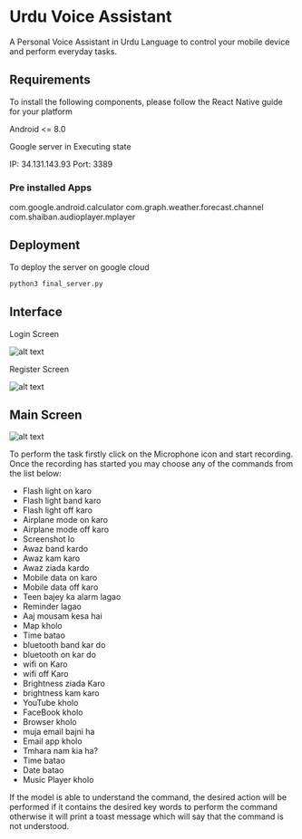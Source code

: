 
# Urdu Voice Assistant


A Personal Voice Assistant in Urdu Language to control your mobile device and perform everyday tasks.


## Requirements

To install the following components, please follow the React Native guide for your platform

Android <= 8.0

Google server in Executing state

  IP: 34.131.143.93
  Port: 3389


### Pre installed Apps

com.google.android.calculator
com.graph.weather.forecast.channel
com.shaiban.audioplayer.mplayer
## Deployment

To deploy the server on google cloud

```bash
python3 final_server.py
```
## Interface

Login Screen

![alt text](https://firebasestorage.googleapis.com/v0/b/fypurduvoiceassistant.appspot.com/o/uploads%2F1.jpeg?alt=media&token=d9067fe3-9fae-40fb-9da2-158ddcd6f830)

Register Screen


![alt text](https://firebasestorage.googleapis.com/v0/b/fypurduvoiceassistant.appspot.com/o/uploads%2F2.jpeg?alt=media&token=c08a0b3d-529e-4bfc-8214-0cb3b4bc5700)

## Main Screen

![alt text](https://firebasestorage.googleapis.com/v0/b/fypurduvoiceassistant.appspot.com/o/uploads%2F3.png?alt=media&token=ba4c83d7-dded-4ba8-8927-fef085529b91)

To perform the task firstly click on the Microphone icon and start recording.
Once the recording has started you may choose any of the commands from the list below:


- Flash light on karo
- Flash light band karo
- Flash light off karo
- Airplane mode on karo
- Airplane mode off karo
- Screenshot lo
- Awaz band kardo
- Awaz kam karo
- Awaz ziada kardo
- Mobile data on karo
- Mobile data off karo
- Teen bajey ka alarm lagao
- Reminder lagao
- Aaj mousam kesa hai
- Map kholo
- Time batao
- bluetooth band kar do
- bluetooth on kar do
- wifi on Karo
- wifi off Karo
- Brightness ziada Karo
- brightness kam karo
- YouTube kholo
- FaceBook kholo
- Browser kholo
- muja email bajni ha
- Email app kholo
- Tmhara nam kia ha?
- Time batao
- Date batao
- Music Player kholo

If the model is able to understand the command, the desired action will be performed if it contains the desired key words to perform the command
otherwise it will print a toast message which will say that the command is not understood.

